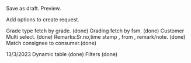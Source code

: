Save as draft.
Preview.

Add options to create request.

Grade type fetch by grade. (done)
Grading fetch by fsm. (done)
Customer Multi select. (done)
Remarks:Sr.no,time stamp , from , remark/note. (done)
Match consignee to consumer.(done)

13/3/2023
Dynamic table (done)
Filters (done)
